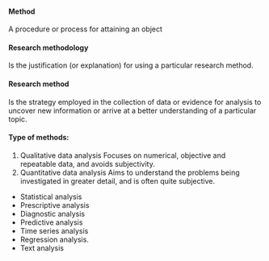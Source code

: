 
#### Method
A procedure or process for attaining an object

#### Research methodology
Is the justification (or explanation) for using a particular research method.

#### Research method
Is the strategy employed in the collection of data or evidence for analysis to uncover new information or arrive at a better understanding of a particular topic.

#### Type of methods:
1. Qualitative data analysis
Focuses on numerical, objective and repeatable data, and avoids subjectivity.
2. Quantitative data analysis
Aims to understand the problems being investigated in greater detail, and is often quite subjective.

- Statistical analysis
- Prescriptive analysis
- Diagnostic analysis
- Predictive analysis
- Time series analysis
- Regression analysis.
- Text analysis
